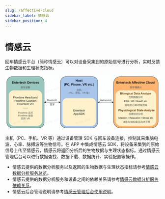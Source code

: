 ```yaml
---
slug: /affective-cloud
sidebar_label: 情感云
sidebar_position: 4
---
```


# 情感云

回车情感云平台（简称情感云）可以对设备采集到的原始信号进行分析，实时反馈生物数据和生理状态指标。

![架构](./image/structure.jpg)

主机（PC、手机、VR 等）通过设备管理 SDK 与回车设备连接，控制其采集脑电波、心率、脉搏波等生物信号。在 APP 中集成情感云 SDK，将设备采集到的原始信号上传至情感云，情感云将返回分析后的生物数据与生理状态指标。通过情感云管理后台可以进行数据查找、数据下载、数据统计、实验配置等操作。

- 情感云提供的数据分析服务以及返回的生物数据与生理状态指标请参考[情感云数据分析服务总览](./)。
- 情感云提供的数据分析服务和设备之间的依赖关系请参考[情感云数据分析服务依赖关系](./)。
- 情感云后台管理说明请参考[情感云管理后台使用说明](./)。
